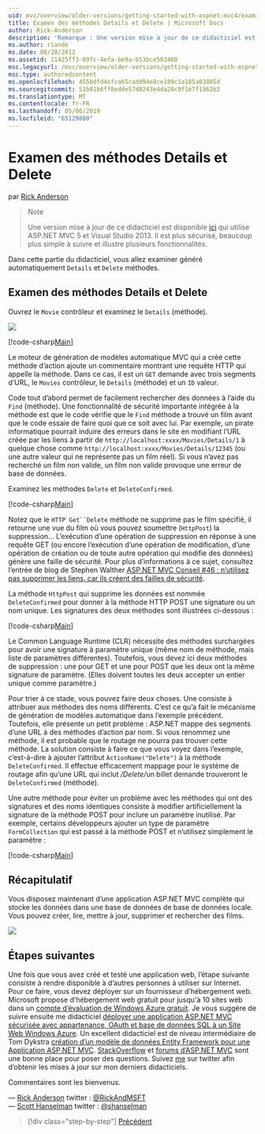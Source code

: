 ```yaml
---
uid: mvc/overview/older-versions/getting-started-with-aspnet-mvc4/examining-the-details-and-delete-methods
title: Examen des méthodes Details et Delete | Microsoft Docs
author: Rick-Anderson
description: 'Remarque : Une version mise à jour de ce didacticiel est disponible ici qui utilise ASP.NET MVC 5 et Visual Studio 2013. Il est plus sécurisé, beaucoup plus simple à suivre et de démonstration...'
ms.author: riande
ms.date: 08/28/2012
ms.assetid: 11425ff3-09fc-4efa-be9a-b53bce503460
msc.legacyurl: /mvc/overview/older-versions/getting-started-with-aspnet-mvc4/examining-the-details-and-delete-methods
msc.type: authoredcontent
ms.openlocfilehash: 455bdfd4cfca65cadd94e8ce189c1a185a03805d
ms.sourcegitcommit: 51b01b6ff8edde57d8243e4da28c9f1e7f1962b2
ms.translationtype: MT
ms.contentlocale: fr-FR
ms.lasthandoff: 05/06/2019
ms.locfileid: "65129880"
---
```

# <a name="examining-the-details-and-delete-methods"></a>Examen des méthodes Details et Delete

par [Rick Anderson]((https://twitter.com/RickAndMSFT))

> > [!NOTE]
> > Une version mise à jour de ce didacticiel est disponible [ici](../../getting-started/introduction/getting-started.md) qui utilise ASP.NET MVC 5 et Visual Studio 2013. Il est plus sécurisé, beaucoup plus simple à suivre et illustre plusieurs fonctionnalités.

Dans cette partie du didacticiel, vous allez examiner généré automatiquement `Details` et `Delete` méthodes.

## <a name="examining-the-details-and-delete-methods"></a>Examen des méthodes Details et Delete

Ouvrez le `Movie` contrôleur et examinez le `Details` (méthode).

![](examining-the-details-and-delete-methods/_static/image1.png)

[!code-csharp[Main](examining-the-details-and-delete-methods/samples/sample1.cs)]

Le moteur de génération de modèles automatique MVC qui a créé cette méthode d’action ajoute un commentaire montrant une requête HTTP qui appelle la méthode. Dans ce cas, il est un `GET` demande avec trois segments d’URL, le `Movies` contrôleur, le `Details` (méthode) et un `ID` valeur.

Code tout d’abord permet de facilement rechercher des données à l’aide du `Find` (méthode). Une fonctionnalité de sécurité importante intégrée à la méthode est que le code vérifie que le `Find` méthode a trouvé un film avant que le code essaie de faire quoi que ce soit avec lui. Par exemple, un pirate informatique pourrait induire des erreurs dans le site en modifiant l’URL créée par les liens à partir de `http://localhost:xxxx/Movies/Details/1` à quelque chose comme `http://localhost:xxxx/Movies/Details/12345` (ou une autre valeur qui ne représente pas un film réel). Si vous n’avez pas recherché un film non valide, un film non valide provoque une erreur de base de données.

Examinez les méthodes `Delete` et `DeleteConfirmed`.

[!code-csharp[Main](examining-the-details-and-delete-methods/samples/sample2.cs?highlight=17)]

Notez que le `HTTP Get``Delete` méthode ne supprime pas le film spécifié, il retourne une vue du film où vous pouvez soumettre (`HttpPost`) la suppression... L’exécution d’une opération de suppression en réponse à une requête GET (ou encore l’exécution d’une opération de modification, d’une opération de création ou de toute autre opération qui modifie des données) génère une faille de sécurité. Pour plus d’informations à ce sujet, consultez l’entrée de blog de Stephen Walther [ASP.NET MVC Conseil #46 : n’utilisez pas supprimer les liens, car ils créent des failles de sécurité](http://stephenwalther.com/blog/archive/2009/01/21/asp.net-mvc-tip-46-ndash-donrsquot-use-delete-links-because.aspx).

La méthode `HttpPost` qui supprime les données est nommée `DeleteConfirmed` pour donner à la méthode HTTP POST une signature ou un nom unique. Les signatures des deux méthodes sont illustrées ci-dessous :

[!code-csharp[Main](examining-the-details-and-delete-methods/samples/sample3.cs)]

Le Common Language Runtime (CLR) nécessite des méthodes surchargées pour avoir une signature à paramètre unique (même nom de méthode, mais liste de paramètres différentes). Toutefois, vous devez ici deux méthodes de suppression : une pour GET et une pour POST que les deux ont la même signature de paramètre. (Elles doivent toutes les deux accepter un entier unique comme paramètre.)

Pour trier à ce stade, vous pouvez faire deux choses. Une consiste à attribuer aux méthodes des noms différents. C’est ce qu’a fait le mécanisme de génération de modèles automatique dans l’exemple précédent. Toutefois, elle présente un petit problème : ASP.NET mappe des segments d’une URL à des méthodes d’action par nom. Si vous renommez une méthode, il est probable que le routage ne pourra pas trouver cette méthode. La solution consiste à faire ce que vous voyez dans l’exemple, c’est-à-dire à ajouter l’attribut `ActionName("Delete")` à la méthode `DeleteConfirmed`. Il effectue efficacement mappage pour le système de routage afin qu’une URL qui inclut <em>/Delete/</em>un billet demande trouveront le `DeleteConfirmed` (méthode).

Une autre méthode pour éviter un problème avec les méthodes qui ont des signatures et des noms identiques consiste à modifier artificiellement la signature de la méthode POST pour inclure un paramètre inutilisé. Par exemple, certains développeurs ajouter un type de paramètre `FormCollection` qui est passé à la méthode POST et n’utilisez simplement le paramètre :

[!code-csharp[Main](examining-the-details-and-delete-methods/samples/sample4.cs)]

## <a name="summary"></a>Récapitulatif

Vous disposez maintenant d’une application ASP.NET MVC complète qui stocke les données dans une base de données de base de données locale. Vous pouvez créer, lire, mettre à jour, supprimer et rechercher des films.

![](examining-the-details-and-delete-methods/_static/image2.png)

## <a name="next-steps"></a>Étapes suivantes

Une fois que vous avez créé et testé une application web, l’étape suivante consiste à rendre disponible à d’autres personnes à utiliser sur Internet. Pour ce faire, vous devez déployer sur un fournisseur d’hébergement web. Microsoft propose d’hébergement web gratuit pour jusqu'à 10 sites web dans un [compte d’évaluation de Windows Azure gratuit](https://www.windowsazure.com/pricing/free-trial/?WT.mc_id=A443DD604). Je vous suggère de suivre ensuite me didacticiel [déployer une application ASP.NET MVC sécurisée avec appartenance, OAuth et base de données SQL à un Site Web Windows Azure](https://docs.microsoft.com/aspnet/core/security/authorization/secure-data). Un excellent didacticiel est de niveau intermédiaire de Tom Dykstra [création d’un modèle de données Entity Framework pour une Application ASP.NET MVC](../../getting-started/getting-started-with-ef-using-mvc/creating-an-entity-framework-data-model-for-an-asp-net-mvc-application.md). [StackOverflow](http://stackoverflow.com/help) et [forums d’ASP.NET MVC](https://forums.asp.net/1146.aspx) sont une bonne place pour poser des questions. Suivez [me](https://twitter.com/RickAndMSFT) sur twitter afin d’obtenir les mises à jour sur mon derniers didacticiels.

Commentaires sont les bienvenus.

— [Rick Anderson](https://blogs.msdn.com/rickAndy) twitter : [@RickAndMSFT](https://twitter.com/RickAndMSFT)  
— [Scott Hanselman](http://www.hanselman.com/blog/) twitter : [@shanselman](https://twitter.com/shanselman)

> [!div class="step-by-step"]
> [Précédent](adding-validation-to-the-model.md)
